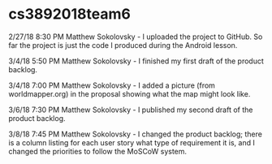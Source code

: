 # cs3892018team6

2/27/18 8:30 PM Matthew Sokolovsky - I uploaded the project to GitHub. So far the project is just the code I produced during the Android lesson.

3/4/18 5:50 PM Matthew Sokolovsky - I finished my first draft of the product backlog.

3/4/18 7:00 PM Matthew Sokolovsky - I added a picture (from worldmapper.org) in the proposal showing what the map might look like.

3/6/18 7:30 PM Matthew Sokolovsky - I published my second draft of the product backlog.

3/8/18 7:45 PM Matthew Sokolovsky - I changed the product backlog; there is a column listing for each user story what type of requirement it is, and I changed the priorities to follow the MoSCoW system.
